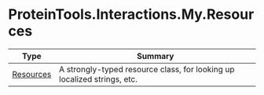 ﻿
# ProteinTools.Interactions.My.Resources

|Type|Summary|
|----|-------|
|[Resources](./Resources.md)|A strongly-typed resource class, for looking up localized strings, etc.|

